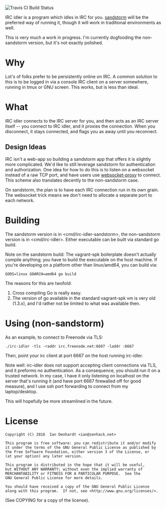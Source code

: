 ![Travis CI Build Status](https://api.travis-ci.org/zenhack/irc-idler.svg?branch=master)

IRC idler is a program which idles in IRC for you. [sandstorm][1] will
be the preferred way of running it, though it will work in traditional
environments as well.

This is very much a work in progress. I'm currently dogfooding the
non-sandstorm version, but it's not exactly polished.

# Why

Lot's of folks prefer to be persistently online on IRC. A common
solution to this is to be logged in via a console IRC client on a server
somewhere, running in tmux or GNU screen. This works, but is less than
ideal.

# What

IRC idler connects to the IRC server for you, and then acts as an IRC
server itself -- you connect to IRC idler, and it proxies the
connection. When you disconnect, it stays connected, and flags you as
away until you reconnect.

## Design Ideas

IRC isn't a web-app so building a sandstorm app that offers it is
slightly more complicated. We'd like to still leverage sandstorm for
authentication and authorization. One idea for how to do this is to
listen on a websocket instead of a raw TCP port, and have users use
[websocket-proxy][2] to connect. This scheme also translates decently
to the non-sandstorm case.

On sandstorm, the plan is to have each IRC connection run in its own
grain. The websocket trick means we don't need to allocate a separate
port to each network.

# Building

The sandstorm version is in <cmd/irc-idler-sandstorm>, the non-sandstorm
version is in <cmd/irc-idler>. Either executable can be built via standard go
build.

Note on the sandstorm build: The vagrant-spk boilerplate doesn't
actually compile anything; you have to build the executable on the host
machine. If you're developing on a platform other than linux/amd64, you
can build via:

    GOOS=linux GOARCH=amd64 go build

The reasons for this are twofold:

1. Cross compiling Go is really easy.
2. The version of go available in the standard vagrant-spk vm is very
   old (1.3.x), and I'd rather not be limited to what was available
   then.

# Using (non-sandstorm)

As an example, to connect to Freenode via TLS:

    ./irc-idler -tls -raddr irc.freenode.net:6697 -laddr :6667

Then, point your irc client at port 6667 on the host running irc-idler.

Note well: irc-idler does not support accepting client connections via
TLS, and it preforms no authentication. As a consequence, you should run
it on a trusted network. In my case, I have it only listening on
localhost on the server that's running it (and have port 6667 firewalled
off for good measure), and I use ssh port forwarding to connect from my
laptop/desktop.

This will hopefully be more streamlined in the future.

# License

    Copyright (C) 2016  Ian Denhardt <ian@zenhack.net>

    This program is free software: you can redistribute it and/or modify
    it under the terms of the GNU General Public License as published by
    the Free Software Foundation, either version 3 of the License, or
    (at your option) any later version.

    This program is distributed in the hope that it will be useful,
    but WITHOUT ANY WARRANTY; without even the implied warranty of
    MERCHANTABILITY or FITNESS FOR A PARTICULAR PURPOSE.  See the
    GNU General Public License for more details.

    You should have received a copy of the GNU General Public License
    along with this program.  If not, see <http://www.gnu.org/licenses/>.

(See COPYING for a copy of the license).

[1]: https://sandstorm.io
[2]: https://github.com/zenhack/websocket-proxy
[3]: https://github.com/zenhack/go.sandstorm

